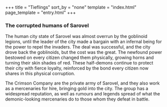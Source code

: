 +++
title = "Tieflings"
sort_by = "none"
template = "index.html"
page_template = "entry.html"
+++

### The corrupted humans of Sarovel

The human city state of Sarovel was almost overrun by the goblinoid legions, until the leader of the city made a bargain with an infernal being for the power to repel the invaders. The deal was successful, and the city drove back the goblinoids, but the cost was the great. The newfound power bestowed on every citizen changed them physically, growing horns and turning their skin shades of red. These half-demons continue to protect their city with fierce loyalty, reinforced by the bond every citizen now shares in this physical corruption. 

The Crimson Company are the private army of Sarovel, and they also work as a mercenaries for hire, bringing gold into the city. The group has a widespread reputation, as well as rumours and legends spread of what the demonic-looking mercenaries do to those whom they defeat in battle.
